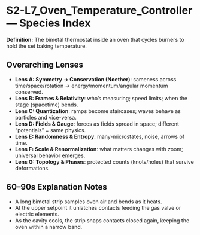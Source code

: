 # S2-L7_Oven_Temperature_Controller — Species Index
**Definition:** The bimetal thermostat inside an oven that cycles burners to hold the set baking temperature.

## Overarching Lenses

- **Lens A: Symmetry -> Conservation (Noether)**: sameness across time/space/rotation → energy/momentum/angular momentum conserved.
- **Lens B: Frames & Relativity**: who’s measuring; speed limits; when the stage (spacetime) bends.
- **Lens C: Quantization**: ramps become staircases; waves behave as particles and vice-versa.
- **Lens D: Fields & Gauge**: forces as fields spread in space; different “potentials” = same physics.
- **Lens E: Randomness & Entropy**: many-microstates, noise, arrows of time.
- **Lens F: Scale & Renormalization**: what matters changes with zoom; universal behavior emerges.
- **Lens G: Topology & Phases**: protected counts (knots/holes) that survive deformations.

## 60–90s Explanation Notes
- A long bimetal strip samples oven air and bends as it heats.
- At the upper setpoint it unlatches contacts feeding the gas valve or electric elements.
- As the cavity cools, the strip snaps contacts closed again, keeping the oven within a narrow band.
